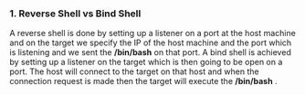 
### 1. Reverse Shell vs Bind Shell
A reverse shell is done by setting up a listener on a port at the host machine and on the target we specify the IP of the host machine and the port which is listening and we sent the **/bin/bash** on that port.
A bind shell is achieved by setting up a listener on the target which is then going to be open on a port. The host will connect to the target on that host and when the connection request is made then the target will execute the **/bin/bash** .

